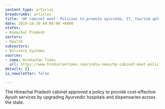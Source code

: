 ```yaml
---
content_type: articles
breadcrumbs: articles
title: 'HP cabinet meet: Policies to promote ayurveda, IT, tourism get govt nod'
date: 2019-10-30 04:00:00 +0000
states:
- Himachal Pradesh
sectors:
- Health
subsectors:
- Delivery Systems
sources:
- name: Hindustan Times
  url: https://www.hindustantimes.com/india-news/hp-cabinet-meet-policies-to-promote-ayurveda-it-tourism-get-govt-nod/story-EXjvOFAyRp2zSsfYtyZbQJ.html
details: []
is_newsletter: false

---
```

The Himachal Pradesh cabinet approved a policy to provide cost-effective Ayush services by upgrading Ayurvedic hospitals and dispensaries across the state.
